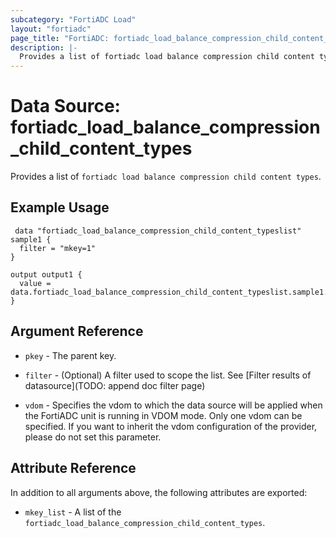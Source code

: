 ```yaml
---
subcategory: "FortiADC Load"
layout: "fortiadc"
page_title: "FortiADC: fortiadc_load_balance_compression_child_content_types"
description: |-
  Provides a list of fortiadc load balance compression child content types
---
```


# Data Source: fortiadc_load_balance_compression_child_content_types
Provides a list of `fortiadc load balance compression child content types`.

## Example Usage

```hcl
 data "fortiadc_load_balance_compression_child_content_typeslist" sample1 {
  filter = "mkey=1"
}

output output1 {
  value = data.fortiadc_load_balance_compression_child_content_typeslist.sample1.mkey_list
}
```

## Argument Reference

* `pkey` - The parent key.
* `filter` - (Optional) A filter used to scope the list. See [Filter results of datasource](TODO: append doc filter page)

* `vdom` - Specifies the vdom to which the data source will be applied when the FortiADC unit is running in VDOM mode. Only one vdom can be specified. If you want to inherit the vdom configuration of the provider, please do not set this parameter.

## Attribute Reference

In addition to all arguments above, the following attributes are exported:

* `mkey_list` -  A list of the `fortiadc_load_balance_compression_child_content_types`.
